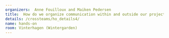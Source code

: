```yaml
---
organizers:  Anne Fouilloux and Maiken Pedersen
title:  How do we organize communication within and outside our project?
details: /crossteams/ho_details4/
name: hands-on
room: Vinterhagen (Wintergarden)
---
```

